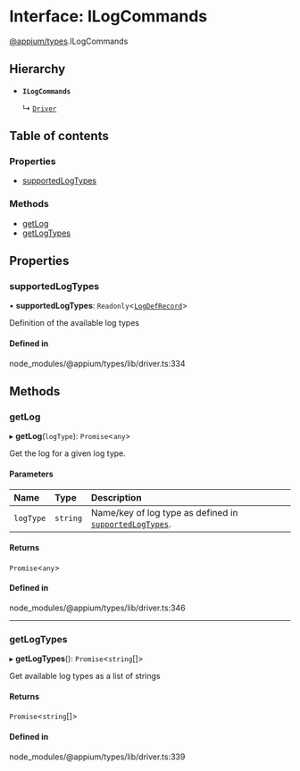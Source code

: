 # Interface: ILogCommands

[@appium/types](../modules/appium_types.md).ILogCommands

## Hierarchy

- **`ILogCommands`**

  ↳ [`Driver`](appium_types.Driver.md)

## Table of contents

### Properties

- [supportedLogTypes](appium_types.ILogCommands.md#supportedlogtypes)

### Methods

- [getLog](appium_types.ILogCommands.md#getlog)
- [getLogTypes](appium_types.ILogCommands.md#getlogtypes)

## Properties

### supportedLogTypes

• **supportedLogTypes**: `Readonly`<[`LogDefRecord`](../modules/appium_types.md#logdefrecord)\>

Definition of the available log types

#### Defined in

node_modules/@appium/types/lib/driver.ts:334

## Methods

### getLog

▸ **getLog**(`logType`): `Promise`<`any`\>

Get the log for a given log type.

#### Parameters

| Name | Type | Description |
| :------ | :------ | :------ |
| `logType` | `string` | Name/key of log type as defined in [`supportedLogTypes`](appium_types.ILogCommands.md#supportedlogtypes). |

#### Returns

`Promise`<`any`\>

#### Defined in

node_modules/@appium/types/lib/driver.ts:346

___

### getLogTypes

▸ **getLogTypes**(): `Promise`<`string`[]\>

Get available log types as a list of strings

#### Returns

`Promise`<`string`[]\>

#### Defined in

node_modules/@appium/types/lib/driver.ts:339
